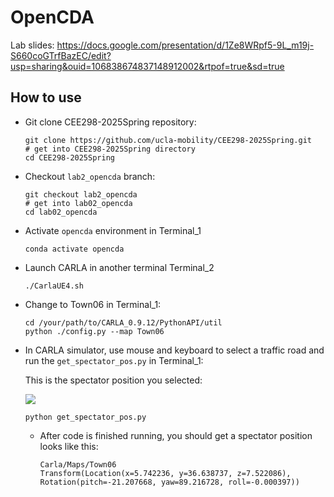 # OpenCDA

Lab slides: [https://docs.google.com/presentation/d/1Ze8WRpf5-9L_m19j-S660coGTrfBazEC/edit?usp=sharing&ouid=106838674837148912002&rtpof=true&sd=true
](https://docs.google.com/presentation/d/1XOy93DK_SaEGdHvZgUuwxMu3oc2fBHYz/edit?usp=sharing&ouid=114113983341826877103&rtpof=true&sd=true)
## How to use 

- Git clone CEE298-2025Spring repository:

  ```
  git clone https://github.com/ucla-mobility/CEE298-2025Spring.git
  # get into CEE298-2025Spring directory
  cd CEE298-2025Spring
  ```

- Checkout `lab2_opencda` branch:

  ```
  git checkout lab2_opencda
  # get into lab02_opencda
  cd lab02_opencda
  ```

- Activate `opencda` environment in Terminal_1

  ```
  conda activate opencda
  ```

- Launch CARLA in another terminal Terminal_2

  ```
  ./CarlaUE4.sh
  ```

- Change to Town06 in Terminal_1:

  ```
  cd /your/path/to/CARLA_0.9.12/PythonAPI/util
  python ./config.py --map Town06
  ```

- In CARLA simulator, use mouse and keyboard to select a traffic road and run the `get_spectator_pos.py` in Terminal_1:

  This is the spectator position you selected:
  
  ![](./figs/Town06.png)

  ```
  python get_spectator_pos.py
  ```
  
  - After code is finished running, you should get a spectator position looks like this:
  
    ```
    Carla/Maps/Town06
    Transform(Location(x=5.742236, y=36.638737, z=7.522086), Rotation(pitch=-21.207668, yaw=89.216728, roll=-0.000397))
    ```
  
  

